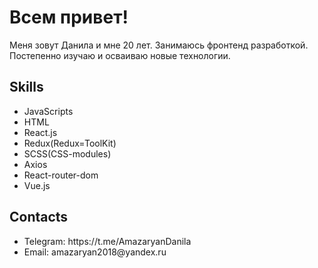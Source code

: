 <h1>Всем привет!</h1>
<p>Меня зовут Данила и мне 20 лет. Занимаюсь фронтенд разработкой. Постепенно изучаю и осваиваю новые технологии.</p>
<h2>Skills</h2>
<ul>
<li>JavaScripts</li>
<li>HTML</li>
<li>React.js</li>
  <li>Redux(Redux=ToolKit)</li>
<li>SCSS(CSS-modules)</li>
<li>Axios</li>
<li>React-router-dom</li>
<li>Vue.js</li>
</ul>
<h2>Contacts</h2>
<ul>
  <li>Telegram: https://t.me/AmazaryanDanila</li>
  <li>Email: amazaryan2018@yandex.ru</li>
</ul>

